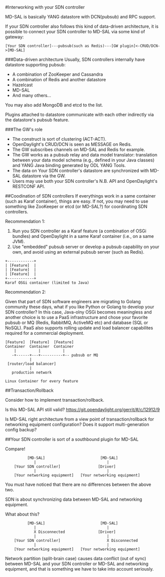 #Interworking with your SDN controller

MD-SAL is basically YANG datastore with DCN(pubsub) and RPC support.

If your SDN controller also follows this kind of data-driven architecture, it is possible to connect your SDN controller to MD-SAL via some kind of gateway:

```
[Your SDN controller]---pubsub(such as Redis)---[GW plugin]<-CRUD/DCN->[MD-SAL]

```

###Data-driven architecture
Usually, SDN controllers internally have datastore supporting pubsub:
- A combination of ZooKeeper and Cassandra
- A combination of Redis and another datastore
- Hazelcast
- MD-SAL
- And many others...

You may also add MongoDB and etcd to the list.

Plugins attached to datastore communicate with each other indirectly via the datastore's pubsub feature.

###The GW's role
- The construct is sort of clustering (ACT-ACT).
- OpenDaylight's CRUD/DCN is seen as MESSAGE on Redis.
- The GW subscribes channels on MD-SAL and Redis for example.
- The GW works as a pubsub relay and data model translator: translation between your data model schema (e.g., defined in your Java classes) and YANG Java binding generated by ODL YANG Tools.
- The data on Your SDN controller's datastore are synchronized with MD-SAL datastore via the GW.
- Users may use both your SDN controller's N.B. API and OpenDaylight's RESTCONF API.

##Coodination of SDN controllers
If everythings work in a same container (such as Karaf container), things are easy. If not, you may need to use something like ZooKeeper or etcd (or MD-SAL?) for coordinating SDN controllers.

Recommendation 1:

1. Run you SDN controller as a Karaf feature (a combination of OSGi bundles) and OpenDaylight in a same Karaf container (i.e., on a same JVM).
2. Use "embedded" pubsub server or develop a pubsub capability on your own, and avoid using an external pubsub server (such as Redis).

```
+------------+
| [Feature]  |
| [Feature]  |
| [Feature]  |
+------------+
Karaf OSGi container (limited to Java)
```

Recommendation 2:

Given that part of SDN software engineers are migrating to Golang community these days, what if you like Python or Golang to develop your SDN controller? In this case, Java-olny OSGi becomes meaningless and another choice is to use a PaaS infrastructure and chose your favorite pubsub or MQ (Redis, RabbitMQ, ActiveMQ etc) and database (SQL or NoSQL). PaaS also supports rolling update and load balancer capabilites required for a commercial deployment.

```
[Feature]  [Feature]  [Feature]
Container  Container  Container
    |          |          |
   -+------+---+----------+-- pubsub or MQ
           |
 [router/load balancer]
           |
   production network

Linux Container for every feature
```

##Transaction/Rollback

Consider how to implement transaction/rollback.

Is this MD-SAL API still valid? https://git.opendaylight.org/gerrit/#/c/12912/9

Is MD-SAL right architecture from a view point of transaction/rollback for networking equipment configuration? Does it support multi-generation config backup?

##Your SDN controller is sort of a southbound plugin for MD-SAL

Compare!
```
          [MD-SAL]                         [MD-SAL]
             |                                |
    [Your SDN controller]                 [Driver]
             |                                |
    [Your networking equipment]   [Your networking equipment]
```
You must have noticed that there are no differences between the above two.

SDN is about synchronizing data between MD-SAL and networking equipment.

What about this?
```
          [MD-SAL]                         [MD-SAL]
             |                                |
             X Disconnected               [Driver]
             |                                |
    [Your SDN controller]                     X Disconnected
             |                                |
    [Your networking equipment]   [Your networking equipment]
```
Network partition (split-brain case) causes data conflict (out of sync) between MD-SAL and your SDN controller or MD-SAL and networking equipment, and that is something we have to take into account seriously.
